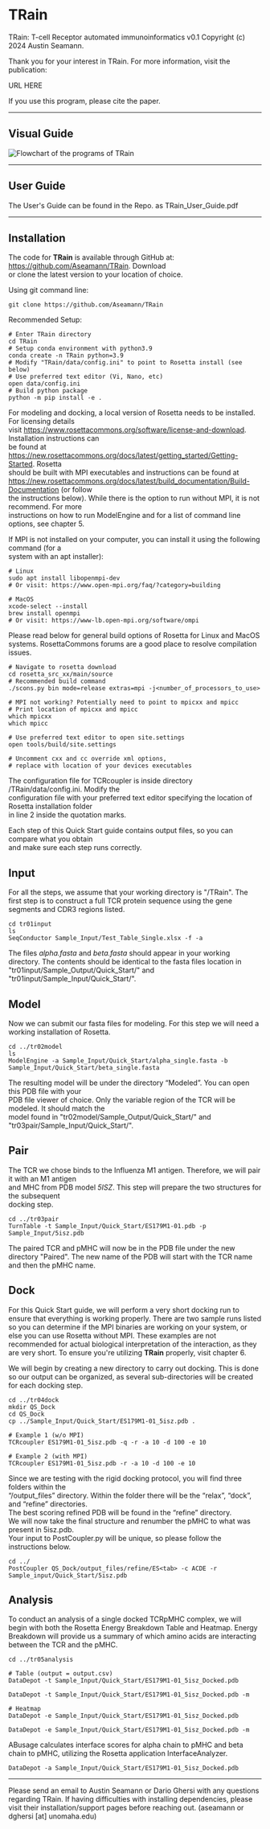 # TRain
TRain: T-cell Receptor automated immunoinformatics v0.1
Copyright (c) 2024 Austin Seamann.

Thank you for your interest in TRain. For more information, visit the
publication:

URL HERE

If you use this program, please cite the paper.

--------------------------------------------------------------------------------

## Visual Guide

![Flowchart of the programs of TRain](/images/Figure3_TRain_Full_6x.png)

--------------------------------------------------------------------------------

## User Guide

The User's Guide can be found in the Repo. as TRain\_User\_Guide.pdf

--------------------------------------------------------------------------------

## Installation
The code for  **TRain**  is available through GitHub at: https://github.com/Aseamann/TRain. Download  
or clone the latest version to your location of choice.

Using git command line:

    git clone https://github.com/Aseamann/TRain
 
 Recommended Setup:
 

    # Enter TRain directory
    cd TRain
    # Setup conda environment with python3.9
    conda create -n TRain python=3.9
    # Modify "TRain/data/config.ini" to point to Rosetta install (see below)
    # Use preferred text editor (Vi, Nano, etc)
    open data/config.ini
    # Build python package
    python -m pip install -e .
For modeling and docking, a local version of Rosetta needs to be installed. For licensing details  
visit https://www.rosettacommons.org/software/license-and-download. Installation instructions can  
be found at https://new.rosettacommons.org/docs/latest/getting_started/Getting-Started. Rosetta  
should be built with MPI executables and instructions can be found at  
https://new.rosettacommons.org/docs/latest/build_documentation/Build-Documentation (or follow  
the instructions below). While there is the option to run without MPI, it is not recommend. For more  
instructions on how to run  ModelEngine  and for a list of command line options, see chapter 5.  

If MPI is not installed on your computer, you can install it using the following command (for a  
system with an apt installer):

    # Linux
    sudo apt install libopenmpi-dev
    # Or visit: https://www.open-mpi.org/faq/?category=building
    
    # MacOS
    xcode-select --install
    brew install openmpi
    # Or visit: https://www-lb.open-mpi.org/software/ompi
 
Please read below for general build options of Rosetta for Linux and MacOS systems. RosettaCommons forums are a good place to resolve compilation issues.

    # Navigate to rosetta download
    cd rosetta_src_xx/main/source
    # Recommended build command
    ./scons.py bin mode=release extras=mpi -j<number_of_processors_to_use>

    # MPI not working? Potentially need to point to mpicxx and mpicc
    # Print location of mpicxx and mpicc
    which mpicxx
    which mpicc

    # Use preferred text editor to open site.settings
    open tools/build/site.settings
    
    # Uncomment cxx and cc override xml options,
    # replace with location of your devices executables

The configuration file for  TCRcoupler  is inside directory  /TRain/data/config.ini. Modify the  
configuration file with your preferred text editor specifying the location of Rosetta installation folder  
in line 2 inside the quotation marks.  

Each step of this Quick Start guide contains output files, so you can compare what you obtain  
and make sure each step runs correctly.

## Input
For all the steps, we assume that your working directory is "/TRain". The first step is to construct a full TCR protein sequence using the gene segments and CDR3 regions listed.

    cd tr01input
    ls
    SeqConductor Sample_Input/Test_Table_Single.xlsx -f -a
 The files *alpha.fasta* and *beta.fasta* should appear in your working directory. The contents should be identical to the fasta files location in "tr01input/Sample_Output/Quick_Start/" and "tr01input/Sample_Input/Quick_Start/".

## Model
Now we can submit our fasta files for modeling. For this step we will need a working installation of Rosetta.

    cd ../tr02model
    ls
    ModelEngine -a Sample_Input/Quick_Start/alpha_single.fasta -b Sample_Input/Quick_Start/beta_single.fasta
The resulting model will be under the directory “Modeled”. You can open this PDB file with your  
PDB file viewer of choice. Only the variable region of the TCR will be modeled. It should match the  
model found in "tr02model/Sample_Output/Quick_Start/" and "tr03pair/Sample_Input/Quick_Start/".

## Pair
The TCR we chose binds to the  Influenza  M1 antigen. Therefore, we will pair it with an M1 antigen  
and MHC from PDB model  *5ISZ*. This step will prepare the two structures for the subsequent  
docking step.

    cd ../tr03pair
    TurnTable -t Sample_Input/Quick_Start/ES179M1-01.pdb -p Sample_Input/5isz.pdb
The paired TCR and pMHC will now be in the PDB file under the new directory "Paired". The new name of the PDB will start with the TCR name and then the pMHC name.

## Dock
For this Quick Start guide, we will perform a very short docking run to ensure that everything is working properly. There are two sample runs listed so you can determine if the MPI binaries are working on your system, or else you can use Rosetta without MPI. These examples are not recommended for actual biological interpretation of the interaction, as they are very short. To ensure you're utilizing **TRain** properly, visit chapter 6. 

We will begin by creating a new directory to carry out docking. This is done so our output can be organized, as several sub-directories will be created for each docking step.

    cd ../tr04dock
    mkdir QS_Dock
    cd QS_Dock
    cp ../Sample_Input/Quick_Start/ES179M1-01_5isz.pdb .

    # Example 1 (w/o MPI)
    TCRcoupler ES179M1-01_5isz.pdb -q -r -a 10 -d 100 -e 10
    
    # Example 2 (with MPI)
    TCRcoupler ES179M1-01_5isz.pdb -r -a 10 -d 100 -e 10
Since we are testing with the rigid docking protocol, you will find three folders within the  
“/output_files” directory. Within the folder there will be the “relax”, “dock”, and “refine” directories.  
The best scoring refined PDB will be found in the “refine” directory.  
We will now take the final structure and renumber the pMHC to what was present in 5isz.pdb.  
Your input to PostCoupler.py will be unique, so please follow the instructions below.

    cd ../
    PostCoupler QS_Dock/output_files/refine/ES<tab> -c ACDE -r Sample_input/Quick_Start/5isz.pdb

## Analysis
To conduct an analysis of a single docked TCRpMHC complex, we will begin with both the Rosetta Energy Breakdown Table and Heatmap. Energy Breakdown will provide us a summary of which amino acids are interacting between the TCR and the pMHC.

    cd ../tr05analysis
    
    # Table (output = output.csv)
    DataDepot -t Sample_Input/Quick_Start/ES179M1-01_5isz_Docked.pdb
    
    DataDepot -t Sample_Input/Quick_Start/ES179M1-01_5isz_Docked.pdb -m
    
    # Heatmap
    DataDepot -e Sample_Input/Quick_Start/ES179M1-01_5isz_Docked.pdb
    
    DataDepot -e Sample_Input/Quick_Start/ES179M1-01_5isz_Docked.pdb -m
ABusage calculates interface scores for alpha chain to pMHC and beta chain to pMHC, utilizing the Rosetta application InterfaceAnalyzer.

    DataDepot -a Sample_Input/Quick_Start/ES179M1-01_5isz_Docked.pdb


--------------------------------------------------------------------------------

Please send an email to Austin Seamann or Dario Ghersi with any questions
regarding TRain. If having difficulties with installing dependencies, please
visit their installation/support pages before reaching out.
(aseamann or dghersi [at] unomaha.edu)


